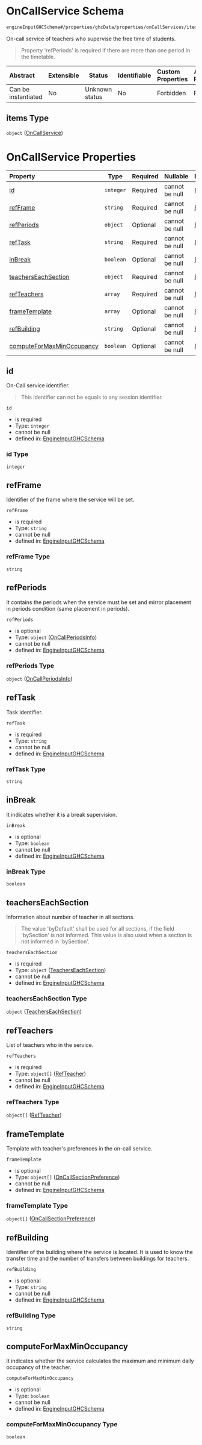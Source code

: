 # OnCallService Schema

```txt
engineInputGHCSchema#/properties/ghcData/properties/onCallServices/items
```

On-call service of teachers who supervise the free time of students.


> Property 'refPeriods' is required if there are more than one period in the timetable.
>

| Abstract            | Extensible | Status         | Identifiable | Custom Properties | Additional Properties | Access Restrictions | Defined In                                                         |
| :------------------ | ---------- | -------------- | ------------ | :---------------- | --------------------- | ------------------- | ------------------------------------------------------------------ |
| Can be instantiated | No         | Unknown status | No           | Forbidden         | Forbidden             | none                | [ghc.schema.json\*](../out/ghc.schema.json "open original schema") |

## items Type

`object` ([OnCallService](ghc-properties-ghcdata-properties-oncallservices-oncallservice.md))

# OnCallService Properties

| Property                                                | Type      | Required | Nullable       | Defined by                                                                                                                                                                                                                                     |
| :------------------------------------------------------ | --------- | -------- | -------------- | :--------------------------------------------------------------------------------------------------------------------------------------------------------------------------------------------------------------------------------------------- |
| [id](#id)                                               | `integer` | Required | cannot be null | [EngineInputGHCSchema](ghc-properties-ghcdata-properties-oncallservices-oncallservice-properties-id.md "engineInputGHCSchema#/properties/ghcData/properties/onCallServices/items/properties/id")                                               |
| [refFrame](#refframe)                                   | `string`  | Required | cannot be null | [EngineInputGHCSchema](ghc-properties-ghcdata-properties-oncallservices-oncallservice-properties-refframe.md "engineInputGHCSchema#/properties/ghcData/properties/onCallServices/items/properties/refFrame")                                   |
| [refPeriods](#refperiods)                               | `object`  | Optional | cannot be null | [EngineInputGHCSchema](ghc-properties-ghcdata-properties-oncallservices-oncallservice-properties-oncallperiodsinfo.md "engineInputGHCSchema#/properties/ghcData/properties/onCallServices/items/properties/refPeriods")                        |
| [refTask](#reftask)                                     | `string`  | Required | cannot be null | [EngineInputGHCSchema](ghc-properties-ghcdata-properties-oncallservices-oncallservice-properties-reftask.md "engineInputGHCSchema#/properties/ghcData/properties/onCallServices/items/properties/refTask")                                     |
| [inBreak](#inbreak)                                     | `boolean` | Optional | cannot be null | [EngineInputGHCSchema](ghc-properties-ghcdata-properties-oncallservices-oncallservice-properties-inbreak.md "engineInputGHCSchema#/properties/ghcData/properties/onCallServices/items/properties/inBreak")                                     |
| [teachersEachSection](#teacherseachsection)             | `object`  | Required | cannot be null | [EngineInputGHCSchema](ghc-properties-ghcdata-properties-oncallservices-oncallservice-properties-teacherseachsection.md "engineInputGHCSchema#/properties/ghcData/properties/onCallServices/items/properties/teachersEachSection")             |
| [refTeachers](#refteachers)                             | `array`   | Required | cannot be null | [EngineInputGHCSchema](ghc-properties-ghcdata-properties-oncallservices-oncallservice-properties-refteachers.md "engineInputGHCSchema#/properties/ghcData/properties/onCallServices/items/properties/refTeachers")                             |
| [frameTemplate](#frametemplate)                         | `array`   | Optional | cannot be null | [EngineInputGHCSchema](ghc-definitions-oncalltemplate.md "engineInputGHCSchema#/properties/ghcData/properties/onCallServices/items/properties/frameTemplate")                                                                                  |
| [refBuilding](#refbuilding)                             | `string`  | Optional | cannot be null | [EngineInputGHCSchema](ghc-properties-ghcdata-properties-oncallservices-oncallservice-properties-refbuilding.md "engineInputGHCSchema#/properties/ghcData/properties/onCallServices/items/properties/refBuilding")                             |
| [computeForMaxMinOccupancy](#computeformaxminoccupancy) | `boolean` | Optional | cannot be null | [EngineInputGHCSchema](ghc-properties-ghcdata-properties-oncallservices-oncallservice-properties-computeformaxminoccupancy.md "engineInputGHCSchema#/properties/ghcData/properties/onCallServices/items/properties/computeForMaxMinOccupancy") |

## id

On-Call service identifier.


> This identifier can not be equals to any session identifier.
>

`id`

-   is required
-   Type: `integer`
-   cannot be null
-   defined in: [EngineInputGHCSchema](ghc-properties-ghcdata-properties-oncallservices-oncallservice-properties-id.md "engineInputGHCSchema#/properties/ghcData/properties/onCallServices/items/properties/id")

### id Type

`integer`

## refFrame

Identifier of the frame where the service will be set.


`refFrame`

-   is required
-   Type: `string`
-   cannot be null
-   defined in: [EngineInputGHCSchema](ghc-properties-ghcdata-properties-oncallservices-oncallservice-properties-refframe.md "engineInputGHCSchema#/properties/ghcData/properties/onCallServices/items/properties/refFrame")

### refFrame Type

`string`

## refPeriods

It contains the periods when the service must be set and mirror placement in periods condition (same placement in periods).


`refPeriods`

-   is optional
-   Type: `object` ([OnCallPeriodsInfo](ghc-properties-ghcdata-properties-oncallservices-oncallservice-properties-oncallperiodsinfo.md))
-   cannot be null
-   defined in: [EngineInputGHCSchema](ghc-properties-ghcdata-properties-oncallservices-oncallservice-properties-oncallperiodsinfo.md "engineInputGHCSchema#/properties/ghcData/properties/onCallServices/items/properties/refPeriods")

### refPeriods Type

`object` ([OnCallPeriodsInfo](ghc-properties-ghcdata-properties-oncallservices-oncallservice-properties-oncallperiodsinfo.md))

## refTask

Task identifier.


`refTask`

-   is required
-   Type: `string`
-   cannot be null
-   defined in: [EngineInputGHCSchema](ghc-properties-ghcdata-properties-oncallservices-oncallservice-properties-reftask.md "engineInputGHCSchema#/properties/ghcData/properties/onCallServices/items/properties/refTask")

### refTask Type

`string`

## inBreak

It indicates whether it is a break supervision.


`inBreak`

-   is optional
-   Type: `boolean`
-   cannot be null
-   defined in: [EngineInputGHCSchema](ghc-properties-ghcdata-properties-oncallservices-oncallservice-properties-inbreak.md "engineInputGHCSchema#/properties/ghcData/properties/onCallServices/items/properties/inBreak")

### inBreak Type

`boolean`

## teachersEachSection

Information about number of teacher in all sections.


> The value 'byDefault' shall be used for all sections, if the field 'bySection' is not informed. This value is also used when a section is not informed in 'bySection'.
>

`teachersEachSection`

-   is required
-   Type: `object` ([TeachersEachSection](ghc-properties-ghcdata-properties-oncallservices-oncallservice-properties-teacherseachsection.md))
-   cannot be null
-   defined in: [EngineInputGHCSchema](ghc-properties-ghcdata-properties-oncallservices-oncallservice-properties-teacherseachsection.md "engineInputGHCSchema#/properties/ghcData/properties/onCallServices/items/properties/teachersEachSection")

### teachersEachSection Type

`object` ([TeachersEachSection](ghc-properties-ghcdata-properties-oncallservices-oncallservice-properties-teacherseachsection.md))

## refTeachers

List of teachers who in the service.


`refTeachers`

-   is required
-   Type: `object[]` ([RefTeacher](ghc-properties-ghcdata-properties-oncallservices-oncallservice-properties-refteachers-refteacher.md))
-   cannot be null
-   defined in: [EngineInputGHCSchema](ghc-properties-ghcdata-properties-oncallservices-oncallservice-properties-refteachers.md "engineInputGHCSchema#/properties/ghcData/properties/onCallServices/items/properties/refTeachers")

### refTeachers Type

`object[]` ([RefTeacher](ghc-properties-ghcdata-properties-oncallservices-oncallservice-properties-refteachers-refteacher.md))

## frameTemplate

Template with teacher's preferences in the on-call service.


`frameTemplate`

-   is optional
-   Type: `object[]` ([OnCallSectionPreference](ghc-definitions-oncalltemplate-oncallsectionpreference.md))
-   cannot be null
-   defined in: [EngineInputGHCSchema](ghc-definitions-oncalltemplate.md "engineInputGHCSchema#/properties/ghcData/properties/onCallServices/items/properties/frameTemplate")

### frameTemplate Type

`object[]` ([OnCallSectionPreference](ghc-definitions-oncalltemplate-oncallsectionpreference.md))

## refBuilding

Identifier of the building where the service is located. It is used to know the transfer time and the number of transfers between buildings for teachers.


`refBuilding`

-   is optional
-   Type: `string`
-   cannot be null
-   defined in: [EngineInputGHCSchema](ghc-properties-ghcdata-properties-oncallservices-oncallservice-properties-refbuilding.md "engineInputGHCSchema#/properties/ghcData/properties/onCallServices/items/properties/refBuilding")

### refBuilding Type

`string`

## computeForMaxMinOccupancy

It indicates whether the service calculates the maximum and minimum daily occupancy of the teacher.


`computeForMaxMinOccupancy`

-   is optional
-   Type: `boolean`
-   cannot be null
-   defined in: [EngineInputGHCSchema](ghc-properties-ghcdata-properties-oncallservices-oncallservice-properties-computeformaxminoccupancy.md "engineInputGHCSchema#/properties/ghcData/properties/onCallServices/items/properties/computeForMaxMinOccupancy")

### computeForMaxMinOccupancy Type

`boolean`
